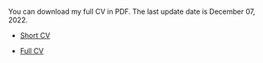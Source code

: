 You can download my full CV in PDF. The last update date is December 07, 2022.

 - <a href="ShortCv.pdf" target="_blank">Short CV </a>
 
 - <a href="FullCv.pdf" target="_blank">Full CV </a>

 
 
